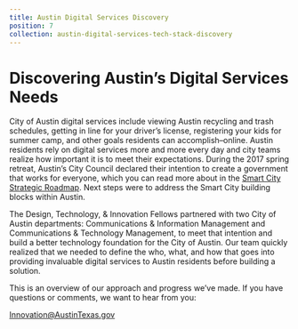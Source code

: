 ```yaml
---
title: Austin Digital Services Discovery
position: 7
collection: austin-digital-services-tech-stack-discovery
---
```


# Discovering Austin’s Digital Services Needs

City of Austin digital services include viewing Austin recycling and trash schedules, getting in line for your driver’s license, registering your kids for summer camp, and other goals residents can accomplish–online. Austin residents rely on digital services more and more every day and city teams realize how important it is to meet their expectations. During the 2017 spring retreat, Austin’s City Council declared their intention to create a government that works for everyone, which you can read more about in the [Smart City Strategic Roadmap](http://projects.austintexas.io/smart-city-strategic-roadmap/). Next steps were to address the Smart City building blocks within Austin.

The Design, Technology, & Innovation Fellows partnered with two City of Austin departments: Communications & Information Management and Communications & Technology Management, to meet that intention and build a better technology foundation for the City of Austin. Our team quickly realized that we needed to define the who, what, and how that goes into providing invaluable digital services to Austin residents before building a solution.

This is an overview of our approach and progress we’ve made. If you have questions or comments, we want to hear from you:

Innovation@AustinTexas.gov